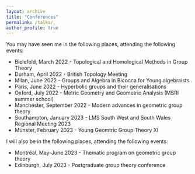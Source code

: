 ```yaml
---
layout: archive
title: "Conferences"
permalink: /talks/
author_profile: true
---
```


You may have seen me in the following places, attending the following events:

- Bielefeld, March 2022 - Topological and Homological Methods in Group Theory
- Durham, April 2022 - British Topology Meeting
- Milan, June 2022 - Groups and Algebra in Bicocca for Young algebraists
- Paris, June 2022 - Hyperbolic groups and their generalisations
- Oxford, July 2022 - Metric Geometry and Geometric Analysis (MSRI summer school)
- Manchester, September 2022 - Modern advances in geometric group theory
- Southampton, January 2023 - LMS South West and South Wales Regional Meeting 2023
- Münster, February 2023 - Young Geomtric Group Theory XI

I will also be in the following places, attending the following events:

- Montréal, May-June 2023 - Thematic program on geometric group theory
- Edinburgh, July 2023 - Postgraduate group theory conference
